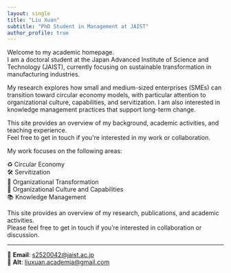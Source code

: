 ```yaml
---
layout: single
title: "Liu Xuan"
subtitle: "PhD Student in Management at JAIST"
author_profile: true
---
```


Welcome to my academic homepage.  
I am a doctoral student at the Japan Advanced Institute of Science and Technology (JAIST), currently focusing on sustainable transformation in manufacturing industries.

My research explores how small and medium-sized enterprises (SMEs) can transition toward circular economy models, with particular attention to organizational culture, capabilities, and servitization. I am also interested in knowledge management practices that support long-term change.

This site provides an overview of my background, academic activities, and teaching experience.  
Feel free to get in touch if you're interested in my work or collaboration.

My work focuses on the following areas:

♻️ Circular Economy  
🛠️ Servitization  
🔄 Organizational Transformation  
🧭 Organizational Culture and Capabilities  
📚 Knowledge Management


This site provides an overview of my research, publications, and academic activities.  
Please feel free to get in touch if you’re interested in collaboration or discussion.

---

📧 **Email**: s2520042@jaist.ac.jp  
📨 **Alt**: liuxuan.academia@gmail.com

